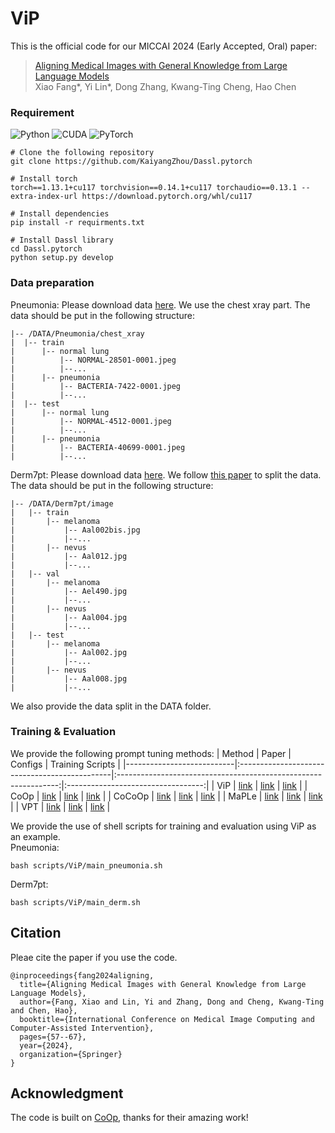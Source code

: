 # ViP
This is the official code for our MICCAI 2024 (Early Accepted, Oral) paper:
> [Aligning Medical Images with General Knowledge from Large Language Models](https://arxiv.org/pdf/2409.00341)  
> Xiao Fang*, Yi Lin*, Dong Zhang, Kwang-Ting Cheng, Hao Chen


### Requirement
![Python](https://img.shields.io/badge/Python-3.9-blue?style=flat&logo=python)
![CUDA](https://img.shields.io/badge/CUDA-11.7-green?style=flat&logo=nvidia
)
![PyTorch](https://img.shields.io/badge/PyTorch-1.13.1-EE4C2C?style=flat&logo=pytorch)
```
# Clone the following repository
git clone https://github.com/KaiyangZhou/Dassl.pytorch

# Install torch
torch==1.13.1+cu117 torchvision==0.14.1+cu117 torchaudio==0.13.1 --extra-index-url https://download.pytorch.org/whl/cu117

# Install dependencies
pip install -r requirments.txt

# Install Dassl library
cd Dassl.pytorch
python setup.py develop
```

### Data preparation
Pneumonia: Please download data [here](https://data.mendeley.com/datasets/rscbjbr9sj/3). We use the chest xray part. The data should be put in the following structure: 
```
|-- /DATA/Pneumonia/chest_xray
|  |-- train
|      |-- normal lung
|          |-- NORMAL-28501-0001.jpeg
|          |--...
|      |-- pneumonia
|          |-- BACTERIA-7422-0001.jpeg
|          |--...
|  |-- test
|      |-- normal lung
|          |-- NORMAL-4512-0001.jpeg
|          |--...
|      |-- pneumonia
|          |-- BACTERIA-40699-0001.jpeg
|          |--...
```

Derm7pt: Please download data [here](https://derm.cs.sfu.ca/Welcome.html). We follow [this paper](https://github.com/CristianoPatricio/coherent-cbe-skin) to split the data. The data should be put in the following structure:
```
|-- /DATA/Derm7pt/image
|   |-- train
|       |-- melanoma
|           |-- Aal002bis.jpg
|           |--...
|       |-- nevus
|           |-- Aal012.jpg
|           |--...
|   |-- val
|       |-- melanoma
|           |-- Ael490.jpg
|           |--...
|       |-- nevus
|           |-- Aal004.jpg
|           |--...
|   |-- test
|       |-- melanoma
|           |-- Aal002.jpg
|           |--...
|       |-- nevus
|           |-- Aal008.jpg
|           |--...
```
We also provide the data split in the DATA folder.

### Training & Evaluation
We provide the following prompt tuning methods:
| Method                    | Paper                                         |                             Configs                             |          Training Scripts          |
|---------------------------|:----------------------------------------------|:---------------------------------------------------------------:|:----------------------------------:|
| ViP                     | [link](https://arxiv.org/abs/2409.00341)                                     | [link](configs/trainers/ViP)  |       [link](scripts/ViP)        |
| CoOp                      | [link](https://arxiv.org/abs/2109.01134) |                  [link](configs/trainers/CoOp)                  |        [link](scripts/CoOp)        |
| CoCoOp                   | [link](https://arxiv.org/abs/2203.05557) |                 [link](configs/trainers/CoCoOp)                 |       [link](scripts/CoCoOp)       |
| MaPLe                     | [link](https://arxiv.org/abs/2210.03117)                                     | [link](configs/trainers/MaPLe)  |       [link](scripts/MaPLe)        |
| VPT                     | [link](https://arxiv.org/abs/2210.02390)                                     | [link](configs/trainers/VPT)  |       [link](scripts/VPT)        |

We provide the use of shell scripts for training and evaluation using ViP as an example.   
Pneumonia:
```
bash scripts/ViP/main_pneumonia.sh
```
Derm7pt:
```
bash scripts/ViP/main_derm.sh
```

## Citation
Pleae cite the paper if you use the code.
```
@inproceedings{fang2024aligning,
  title={Aligning Medical Images with General Knowledge from Large Language Models},
  author={Fang, Xiao and Lin, Yi and Zhang, Dong and Cheng, Kwang-Ting and Chen, Hao},
  booktitle={International Conference on Medical Image Computing and Computer-Assisted Intervention},
  pages={57--67},
  year={2024},
  organization={Springer}
}
```

## Acknowledgment
The code is built on [CoOp](https://github.com/KaiyangZhou/CoOp), thanks for their amazing work!